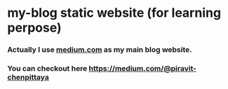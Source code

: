# my-blog static website (for learning perpose)

### Actually I use [medium.com](https://medium.com) as my main blog website. 

### You can checkout here https://medium.com/@piravit-chenpittaya 
